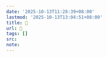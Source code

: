 ```yaml
---
date: '2025-10-13T11:28:39+08:00'
lastmod: '2025-10-13T13:04:51+08:00'
title: 󰞃
url: 󰞃
tags: []
src:
note:
---
```

